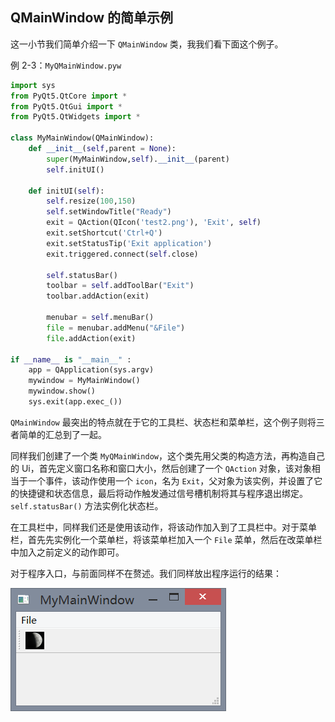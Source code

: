 ## QMainWindow 的简单示例

这一小节我们简单介绍一下 `QMainWindow` 类，我我们看下面这个例子。

例 2-3：`MyQMainWindow.pyw`
```python
import sys
from PyQt5.QtCore import *
from PyQt5.QtGui import *
from PyQt5.QtWidgets import *

class MyMainWindow(QMainWindow):
    def __init__(self,parent = None):
        super(MyMainWindow,self).__init__(parent)
        self.initUI()

    def initUI(self):
        self.resize(100,150)
        self.setWindowTitle("Ready")
        exit = QAction(QIcon('test2.png'), 'Exit', self)
        exit.setShortcut('Ctrl+Q')
        exit.setStatusTip('Exit application')
        exit.triggered.connect(self.close)

        self.statusBar()
        toolbar = self.addToolBar("Exit")
        toolbar.addAction(exit)

        menubar = self.menuBar()
        file = menubar.addMenu("&File")
        file.addAction(exit)

if __name__ is "__main__" :
    app = QApplication(sys.argv)
    mywindow = MyMainWindow()
    mywindow.show()
    sys.exit(app.exec_())
```

`QMainWindow` 最突出的特点就在于它的工具栏、状态栏和菜单栏，这个例子则将三者简单的汇总到了一起。

同样我们创建了一个类 `MyQMainWindow`，这个类先用父类的构造方法，再构造自己的 Ui，首先定义窗口名称和窗口大小，然后创建了一个 `QAction` 对象，该对象相当于一个事件，该动作使用一个 `icon`，名为 `Exit`，父对象为该实例，并设置了它的快捷键和状态信息，最后将动作触发通过信号槽机制将其与程序退出绑定。`self.statusBar()` 方法实例化状态栏。

在工具栏中，同样我们还是使用该动作，将该动作加入到了工具栏中。对于菜单栏，首先先实例化一个菜单栏，将该菜单栏加入一个 `File` 菜单，然后在改菜单栏中加入之前定义的动作即可。

对于程序入口，与前面同样不在赘述。我们同样放出程序运行的结果：

![](img/section3.png)
